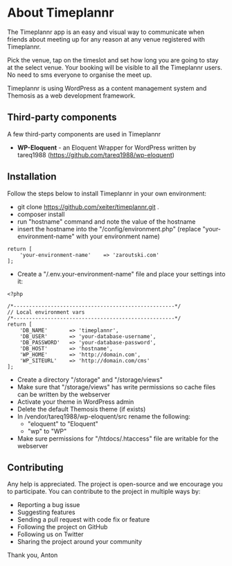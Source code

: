 About Timeplannr
================

The Timeplannr app is an easy and visual way to communicate when friends about meeting up for any reason at any venue registered with Timeplannr. 

Pick the venue, tap on the timeslot and set how long you are going to stay at the select venue. Your booking will be visible to all the Timeplannr users. No need to sms everyone to organise the meet up.

Timeplannr is using WordPress as a content management system and Themosis as a web development framework.

Third-party components
----------------------
A few third-party components are used in Timeplannr

- **WP-Eloquent** - an Eloquent Wrapper for WordPress written by tareq1988 (https://github.com/tareq1988/wp-eloquent)

Installation
------------

Follow the steps below to install Timeplannr in your own environment:

- git clone https://github.com/xeiter/timeplannr.git .
- composer install
- run "hostname" command and note the value of the hostname
- insert the hostname  into  the "/config/environment.php" (replace "your-environment-name" with your environment name)
```
return [
    'your-environment-name'    => 'zaroutski.com'
];
```
- Create a "/.env.your-environment-name" file and place your settings into it:
```
<?php

/*----------------------------------------------------*/
// Local environment vars
/*----------------------------------------------------*/
return [
    'DB_NAME'       => 'timeplannr',
    'DB_USER'       => 'your-database-username',
    'DB_PASSWORD'   => 'your-database-password',
    'DB_HOST'       => 'hostname',
    'WP_HOME'       => 'http://domain.com',
    'WP_SITEURL'    => 'http://domain.com/cms'
];
```
- Create a directory "<timeplannr-directory>/storage" and "<timeplannr-directory>/storage/views"
- Make sure that "<timeplannr-directory>/storage/views" has write permissions so cache files can be written by the webserver
- Activate your theme in WordPress admin
- Delete the default Themosis theme (if exists)
- In /vendor/tareq1988/wp-eloquent/src rename the following:
    - "eloquent" to "Eloquent"
    - "wp" to "WP"
- Make sure permissions for "/htdocs/.htaccess" file are writable for the webserver  
  
Contributing
------------
Any help is appreciated. The project is open-source and we encourage you to participate. You can contribute to the project in multiple ways by:

- Reporting a bug issue
- Suggesting features
- Sending a pull request with code fix or feature
- Following the project on GitHub
- Following us on Twitter
- Sharing the project around your community

Thank you,
Anton
